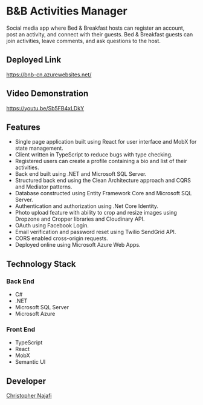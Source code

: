 # B&B Activities Manager

Social media app where Bed & Breakfast hosts can register an account, post an activity, and connect with their guests. Bed & Breakfast guests can join activities, leave comments, and ask questions to the host.

## Deployed Link

<https://bnb-cn.azurewebsites.net/>

## Video Demonstration

<https://youtu.be/Sb5FB4xLDkY>

## Features

- Single page application built using React for user interface and MobX for state management.
- Client written in TypeScript to reduce bugs with type checking.
- Registered users can create a profile containing a bio and list of their activities.
- Back end built using .NET and Microsoft SQL Server.
- Structured back end using the Clean Architecture approach and CQRS and Mediator patterns.
- Database constructed using Entity Framework Core and Microsoft SQL Server.
- Authentication and authorization using .Net Core Identity.
- Photo upload feature with ability to crop and resize images using Dropzone and Cropper libraries and Cloudinary API.
- OAuth using Facebook Login.
- Email verification and password reset using Twilio SendGrid API.
- CORS enabled cross-origin requests.
- Deployed online using Microsoft Azure Web Apps.

## Technology Stack

### Back End

- C#
- .NET
- Microsoft SQL Server
- Microsoft Azure

### Front End

- TypeScript
- React
- MobX
- Semantic UI

## Developer

[Christopher Najafi](https://www.chrisnajafi.com/)
